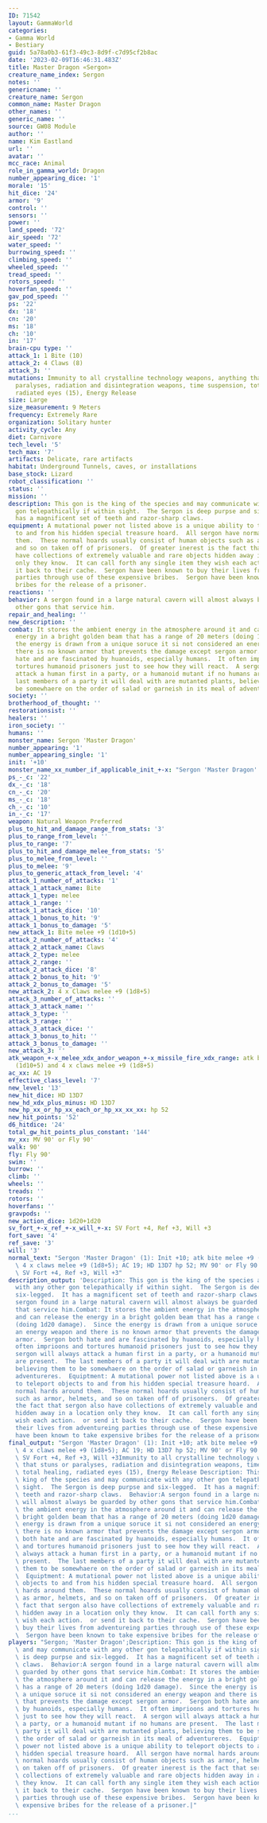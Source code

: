 ```yaml
---
ID: 71542
layout: GammaWorld
categories:
- Gamma World
- Bestiary
guid: 5a78a0b3-61f3-49c3-8d9f-c7d95cf2b8ac
date: '2023-02-09T16:46:31.483Z'
title: Master Dragon «Sergon»
creature_name_index: Sergon
notes: ''
genericname: ''
creature_name: Sergon
common_name: Master Dragon
other_names: ''
generic_name: ''
source: GW08 Module
author: ''
name: Kim Eastland
url: ''
avatar: ''
mcc_race: Animal
role_in_gamma_world: Dragon
number_appearing_dice: '1'
morale: '15'
hit_dice: '24'
armor: '9'
control: ''
sensors: ''
power: ''
land_speed: '72'
air_speed: '72'
water_speed: ''
burrowing_speed: ''
climbing_speed: ''
wheeled_speed: ''
tread_speed: ''
rotors_speed: ''
hoverfan_speed: ''
gav_pod_speed: ''
ps: '22'
dx: '18'
cn: '20'
ms: '18'
ch: '10'
in: '17'
brain-cpu type: ''
attack_1: 1 Bite (10)
attack_2: 4 Claws (8)
attack_3: ''
mutations: Immunity to all crystalline technology weapons, anything that stuns or
  paralyses, radiation and disintegration weapons, time suspension, total healing,
  radiated eyes (15), Energy Release
size: Large
size_measurement: 9 Meters
frequency: Extremely Rare
organization: Solitary hunter
activity_cycle: Any
diet: Carnivore
tech_level: '5'
tech_max: '7'
artifacts: Delicate, rare artifacts
habitat: Underground Tunnels, caves, or installations
base_stock: Lizard
robot_classification: ''
status: ''
mission: ''
description: This gon is the king of the species and may communicate with any other
  gon telepathically if within sight.  The Sergon is deep purpse and six-legged.  It
  has a magnificent set of teeth and razor-sharp claws.
equipment: A mutational power not listed above is a unique ability to teleport objects
  to and from his hidden special treasure hoard.  All sergon have normal hards around
  them.  These normal hoards usually consist of human objects such as armor, helmets,
  and so on taken off of prisoners.  Of greater inerest is the fact that sergon also
  have collections of extremely valuable and rare objects hidden away in a location
  only they know.  It can call forth any single item they wish each action.  or send
  it back to their cache.  Sergon have been known to buy their lives from adventureing
  parties through use of these expensive bribes.  Sergon have been known to take expensive
  bribes for the release of a prisoner.
reactions: ''
behavior: A sergon found in a large natural cavern will almost always be guarded by
  other gons that service him.
repair_and_healing: ''
new_description: ''
combat: It stores the ambient energy in the atmosphere around it and can release the
  energy in a bright golden beam that has a range of 20 meters (doing 1d20 damage).  Since
  the energy is drawn from a unique soruce it si not considered an energy weapon and
  there is no known armor that prevents the damage except sergon armor.  Sergon both
  hate and are fascinated by huanoids, especially humans.  It often imprioons and
  tortures humanoid prisoners just to see how they will react.  A sergon will always
  attack a human first in a party, or a humanoid mutant if no humans are present.  The
  last members of a party it will deal with are mutanted plants, believing them to
  be somewhaere on the order of salad or garneish in its meal of adventureres.
society: ''
brotherhood_of_thought: ''
restorationsist: ''
healers: ''
iron_society: ''
humans: ''
monster_name: Sergon 'Master Dragon'
number_appearing: '1'
number_appearing_single: '1'
init: '+10'
monster_name_xx_number_if_applicable_init_+-x: "Sergon 'Master Dragon' (1): Init +10"
ps_-_c: '22'
dx_-_c: '18'
cn_-_c: '20'
ms_-_c: '18'
ch_-_c: '10'
in_-_c: '17'
weapon: Natural Weapon Preferred
plus_to_hit_and_damage_range_from_stats: '3'
plus_to_range_from_level: ''
plus_to_range: '7'
plus_to_hit_and_damage_melee_from_stats: '5'
plus_to_melee_from_level: ''
plus_to_melee: '9'
plus_to_generic_attack_from_level: '4'
attack_1_number_of_attacks: '1'
attack_1_attack_name: Bite
attack_1_type: melee
attack_1_range: ''
attack_1_attack_dice: '10'
attack_1_bonus_to_hit: '9'
attack_1_bonus_to_damage: '5'
new_attack_1: Bite melee +9 (1d10+5)
attack_2_number_of_attacks: '4'
attack_2_attack_name: Claws
attack_2_type: melee
attack_2_range: ''
attack_2_attack_dice: '8'
attack_2_bonus_to_hit: '9'
attack_2_bonus_to_damage: '5'
new_attack_2: 4 x Claws melee +9 (1d8+5)
attack_3_number_of_attacks: ''
attack_3_attack_name: ''
attack_3_type: ''
attack_3_range: ''
attack_3_attack_dice: ''
attack_3_bonus_to_hit: ''
attack_3_bonus_to_damage: ''
new_attack_3: ''
atk_weapon_+-x_melee_xdx_andor_weapon_+-x_missile_fire_xdx_range: atk bite melee +9
  (1d10+5) and 4 x claws melee +9 (1d8+5)
ac_xx: AC 19
effective_class_level: '7'
new_level: '13'
new_hit_dice: HD 13D7
new_hd_xdx_plus_minus: HD 13D7
new_hp_xx_or_hp_xx_each_or_hp_xx_xx_xx: hp 52
new_hit_points: '52'
d6_hitdice: '24'
total_gw_hit_points_plus_constant: '144'
mv_xx: MV 90' or Fly 90'
walk: 90'
fly: Fly 90'
swim: ''
burrow: ''
climb: ''
wheels: ''
treads: ''
rotors: ''
hoverfans: ''
gravpods: ''
new_action_dice: 1d20+1d20
sv_fort_+-x_ref_+-x_will_+-x: SV Fort +4, Ref +3, Will +3
fort_save: '4'
ref_save: '3'
will: '3'
normal_text: "Sergon 'Master Dragon' (1): Init +10; atk bite melee +9 (1d10+5) and\
  \ 4 x claws melee +9 (1d8+5); AC 19; HD 13D7 hp 52; MV 90' or Fly 90' ; 1d20+1d20;\
  \ SV Fort +4, Ref +3, Will +3"
description_output: 'Description: This gon is the king of the species and may communicate
  with any other gon telepathically if within sight.  The Sergon is deep purpse and
  six-legged.  It has a magnificent set of teeth and razor-sharp claws.  Behavior:A
  sergon found in a large natural cavern will almost always be guarded by other gons
  that service him.Combat: It stores the ambient energy in the atmosphere around it
  and can release the energy in a bright golden beam that has a range of 20 meters
  (doing 1d20 damage).  Since the energy is drawn from a unique soruce it si not considered
  an energy weapon and there is no known armor that prevents the damage except sergon
  armor.  Sergon both hate and are fascinated by huanoids, especially humans.  It
  often imprioons and tortures humanoid prisoners just to see how they will react.  A
  sergon will always attack a human first in a party, or a humanoid mutant if no humans
  are present.  The last members of a party it will deal with are mutanted plants,
  believing them to be somewhaere on the order of salad or garneish in its meal of
  adventureres.  Equiptment: A mutational power not listed above is a unique ability
  to teleport objects to and from his hidden special treasure hoard.  All sergon have
  normal hards around them.  These normal hoards usually consist of human objects
  such as armor, helmets, and so on taken off of prisoners.  Of greater inerest is
  the fact that sergon also have collections of extremely valuable and rare objects
  hidden away in a location only they know.  It can call forth any single item they
  wish each action.  or send it back to their cache.  Sergon have been known to buy
  their lives from adventureing parties through use of these expensive bribes.  Sergon
  have been known to take expensive bribes for the release of a prisoner.'
final_output: "Sergon 'Master Dragon' (1): Init +10; atk bite melee +9 (1d10+5) and\
  \ 4 x claws melee +9 (1d8+5); AC 19; HD 13D7 hp 52; MV 90' or Fly 90' ; 1d20+1d20;\
  \ SV Fort +4, Ref +3, Will +3Immunity to all crystalline technology weapons, anything\
  \ that stuns or paralyses, radiation and disintegration weapons, time suspension,\
  \ total healing, radiated eyes (15), Energy Release Description: This gon is the\
  \ king of the species and may communicate with any other gon telepathically if within\
  \ sight.  The Sergon is deep purpse and six-legged.  It has a magnificent set of\
  \ teeth and razor-sharp claws.  Behavior:A sergon found in a large natural cavern\
  \ will almost always be guarded by other gons that service him.Combat: It stores\
  \ the ambient energy in the atmosphere around it and can release the energy in a\
  \ bright golden beam that has a range of 20 meters (doing 1d20 damage).  Since the\
  \ energy is drawn from a unique soruce it si not considered an energy weapon and\
  \ there is no known armor that prevents the damage except sergon armor.  Sergon\
  \ both hate and are fascinated by huanoids, especially humans.  It often imprioons\
  \ and tortures humanoid prisoners just to see how they will react.  A sergon will\
  \ always attack a human first in a party, or a humanoid mutant if no humans are\
  \ present.  The last members of a party it will deal with are mutanted plants, believing\
  \ them to be somewhaere on the order of salad or garneish in its meal of adventureres.\
  \  Equiptment: A mutational power not listed above is a unique ability to teleport\
  \ objects to and from his hidden special treasure hoard.  All sergon have normal\
  \ hards around them.  These normal hoards usually consist of human objects such\
  \ as armor, helmets, and so on taken off of prisoners.  Of greater inerest is the\
  \ fact that sergon also have collections of extremely valuable and rare objects\
  \ hidden away in a location only they know.  It can call forth any single item they\
  \ wish each action.  or send it back to their cache.  Sergon have been known to\
  \ buy their lives from adventureing parties through use of these expensive bribes.\
  \  Sergon have been known to take expensive bribes for the release of a prisoner."
players: "Sergon; 'Master Dragon';Description: This gon is the king of the species\
  \ and may communicate with any other gon telepathically if within sight.  The Sergon\
  \ is deep purpse and six-legged.  It has a magnificent set of teeth and razor-sharp\
  \ claws.  Behavior:A sergon found in a large natural cavern will almost always be\
  \ guarded by other gons that service him.Combat: It stores the ambient energy in\
  \ the atmosphere around it and can release the energy in a bright golden beam that\
  \ has a range of 20 meters (doing 1d20 damage).  Since the energy is drawn from\
  \ a unique soruce it si not considered an energy weapon and there is no known armor\
  \ that prevents the damage except sergon armor.  Sergon both hate and are fascinated\
  \ by huanoids, especially humans.  It often imprioons and tortures humanoid prisoners\
  \ just to see how they will react.  A sergon will always attack a human first in\
  \ a party, or a humanoid mutant if no humans are present.  The last members of a\
  \ party it will deal with are mutanted plants, believing them to be somewhaere on\
  \ the order of salad or garneish in its meal of adventureres.  Equiptment: A mutational\
  \ power not listed above is a unique ability to teleport objects to and from his\
  \ hidden special treasure hoard.  All sergon have normal hards around them.  These\
  \ normal hoards usually consist of human objects such as armor, helmets, and so\
  \ on taken off of prisoners.  Of greater inerest is the fact that sergon also have\
  \ collections of extremely valuable and rare objects hidden away in a location only\
  \ they know.  It can call forth any single item they wish each action.  or send\
  \ it back to their cache.  Sergon have been known to buy their lives from adventureing\
  \ parties through use of these expensive bribes.  Sergon have been known to take\
  \ expensive bribes for the release of a prisoner.|"
...
```

